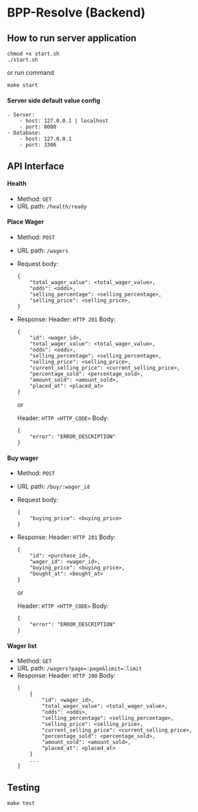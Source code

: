 # BPP-Resolve (Backend)

## How to run server application
```shell
chmod +x start.sh
./start.sh
```
or run command
```text
make start
```

#### Server side default value config
```text
- Server: 
    - host: 127.0.0.1 | localhost
    - port: 8080
- Database:
    - host: 127.0.0.1
    - port: 3306
```


## API Interface

#### Health
- Method: `GET`
- URL path: `/health/ready`

#### Place Wager

- Method: `POST`
- URL path: `/wagers`
- Request body:
    ```
    {
        "total_wager_value": <total_wager_value>,
        "odds": <odds>,
        "selling_percentage": <selling_percentage>,
        "selling_price": <selling_price>,
    }
    ```

- Response:
  Header: `HTTP 201`
  Body:
    ```
    {
        "id": <wager_id>,
        "total_wager_value": <total_wager_value>,
        "odds": <odds>,
        "selling_percentage": <selling_percentage>,
        "selling_price": <selling_price>,
        "current_selling_price": <current_selling_price>,
        "percentage_sold": <percentage_sold>,
        "amount_sold": <amount_sold>,
        "placed_at": <placed_at>
    }
    ```
  or

  Header: `HTTP <HTTP_CODE>`
  Body:
    ```
    {
        "error": "ERROR_DESCRIPTION"
    }
    ```


#### Buy wager

- Method: `POST`
- URL path: `/buy/:wager_id`
- Request body:
    ```
    {
        "buying_price": <buying_price>
    }
    ```

- Response:
  Header: `HTTP 201`
  Body:
    ```
    {
        "id": <purchase_id>,
        "wager_id": <wager_id>,
        "buying_price": <buying_price>,
        "bought_at": <bought_at>
    }
    ```
  or

  Header: `HTTP <HTTP_CODE>`
  Body:
    ```
    {
        "error": "ERROR_DESCRIPTION"
    }
    ```


#### Wager list

- Method: `GET`
- URL path: `/wagers?page=:page&limit=:limit`
- Response:
  Header: `HTTP 200`
  Body:
    ```
    [
        {
            "id": <wager_id>,
            "total_wager_value": <total_wager_value>,
            "odds": <odds>,
            "selling_percentage": <selling_percentage>,
            "selling_price": <selling_price>,
            "current_selling_price": <current_selling_price>,
            "percentage_sold": <percentage_sold>,
            "amount_sold": <amount_sold>,
            "placed_at": <placed_at>
        }
        ...
    ]
    ```

## Testing
```text
make test
```